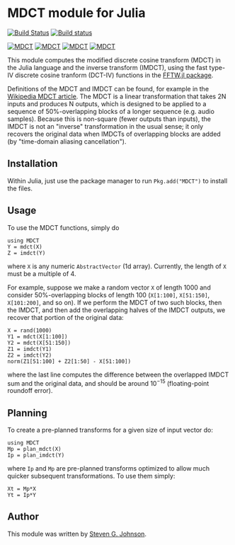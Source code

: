 # MDCT module for Julia

[![Build Status](https://travis-ci.org/stevengj/MDCT.jl.svg?branch=master)](https://travis-ci.org/stevengj/MDCT.jl)
[![Build status](https://ci.appveyor.com/api/projects/status/pl074ibwbl445tal?svg=true)](https://ci.appveyor.com/project/StevenGJohnson/mdct-jl)

[![MDCT](http://pkg.julialang.org/badges/MDCT_0.3.svg)](http://pkg.julialang.org/?pkg=MDCT&ver=0.3)
[![MDCT](http://pkg.julialang.org/badges/MDCT_0.4.svg)](http://pkg.julialang.org/?pkg=MDCT&ver=0.4)
[![MDCT](http://pkg.julialang.org/badges/MDCT_0.5.svg)](http://pkg.julialang.org/?pkg=MDCT&ver=0.5)
[![MDCT](http://pkg.julialang.org/badges/MDCT_0.6.svg)](http://pkg.julialang.org/?pkg=MDCT&ver=0.6)

This module computes the modified discrete cosine transform (MDCT) in
the Julia language and the inverse transform (IMDCT), using the fast
type-IV discrete cosine tranform (DCT-IV) functions in the
[FFTW.jl package](https://github.com/JuliaMath/FFTW.jl).

Definitions of the MDCT and IMDCT can be found, for example in the
[Wikipedia MDCT
article](http://en.wikipedia.org/wiki/Modified_discrete_cosine_transform).
The MDCT is a linear transformation that takes 2N inputs and produces
N outputs, which is designed to be applied to a sequence of
50%-overlapping blocks of a longer sequence (e.g. audio samples).
Because this is non-square (fewer outputs than inputs), the IMDCT is
not an "inverse" transformation in the usual sense; it only recovers
the original data when IMDCTs of overlapping blocks are added (by
"time-domain aliasing cancellation").

## Installation

Within Julia, just use the package manager to run
`Pkg.add("MDCT")` to install the files.

## Usage

To use the MDCT functions, simply do

    using MDCT
    Y = mdct(X)
    Z = imdct(Y)

where `X` is any numeric `AbstractVector` (1d array).  Currently, the
length of `X` must be a multiple of 4.

For example, suppose we make a random vector `X` of length 1000 and
consider 50%-overlapping blocks of length 100 (`X[1:100]`,
`X[51:150]`, `X[101:200]`, and so on).  If we perform the MDCT of two
such blocks, then the IMDCT, and then add the overlapping halves of
the IMDCT outputs, we recover that portion of the original data:

    X = rand(1000)
    Y1 = mdct(X[1:100])
    Y2 = mdct(X[51:150])
    Z1 = imdct(Y1)
    Z2 = imdct(Y2)
    norm(Z1[51:100] + Z2[1:50] - X[51:100])

where the last line computes the difference between the overlapped
IMDCT sum and the original data, and should be around
10<sup>&minus;15</sup> (floating-point roundoff error).

## Planning

To create a pre-planned transforms for a given size of input vector
do:

    using MDCT
    Mp = plan_mdct(X)
    Ip = plan_imdct(Y)

where `Ip` and `Mp` are pre-planned transforms optimized to allow much
quicker subsequent transformations. To use them simply:


    Xt = Mp*X
    Yt = Ip*Y

## Author

This module was written by [Steven G. Johnson](http://math.mit.edu/~stevenj/).

